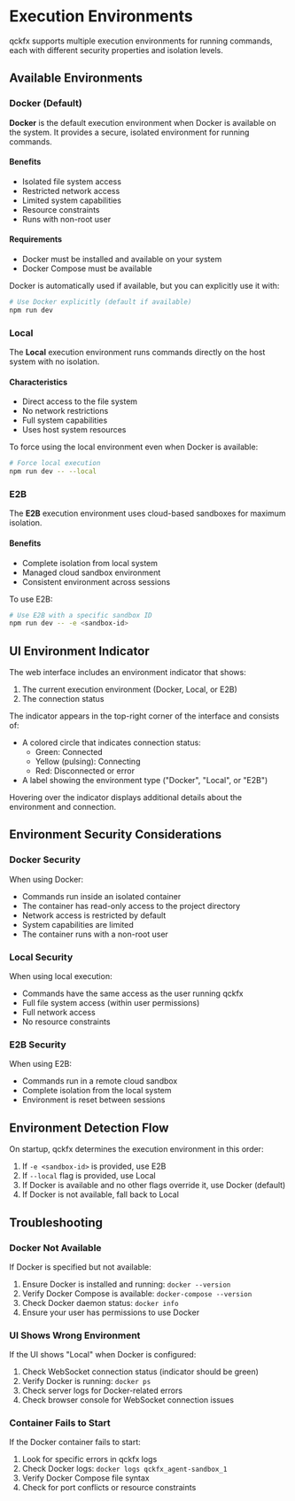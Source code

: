 # Execution Environments

qckfx supports multiple execution environments for running commands, each with different security properties and isolation levels.

## Available Environments

### Docker (Default)

**Docker** is the default execution environment when Docker is available on the system. It provides a secure, isolated environment for running commands.

#### Benefits
- Isolated file system access
- Restricted network access
- Limited system capabilities
- Resource constraints
- Runs with non-root user

#### Requirements
- Docker must be installed and available on your system
- Docker Compose must be available

Docker is automatically used if available, but you can explicitly use it with:
```bash
# Use Docker explicitly (default if available)
npm run dev
```

### Local

The **Local** execution environment runs commands directly on the host system with no isolation.

#### Characteristics
- Direct access to the file system
- No network restrictions
- Full system capabilities
- Uses host system resources

To force using the local environment even when Docker is available:
```bash
# Force local execution
npm run dev -- --local
```

### E2B

The **E2B** execution environment uses cloud-based sandboxes for maximum isolation.

#### Benefits
- Complete isolation from local system
- Managed cloud sandbox environment
- Consistent environment across sessions

To use E2B:
```bash
# Use E2B with a specific sandbox ID
npm run dev -- -e <sandbox-id>
```

## UI Environment Indicator

The web interface includes an environment indicator that shows:

1. The current execution environment (Docker, Local, or E2B)
2. The connection status

The indicator appears in the top-right corner of the interface and consists of:

- A colored circle that indicates connection status:
  - Green: Connected
  - Yellow (pulsing): Connecting
  - Red: Disconnected or error
- A label showing the environment type ("Docker", "Local", or "E2B")

Hovering over the indicator displays additional details about the environment and connection.

## Environment Security Considerations

### Docker Security

When using Docker:
- Commands run inside an isolated container
- The container has read-only access to the project directory
- Network access is restricted by default
- System capabilities are limited
- The container runs with a non-root user

### Local Security

When using local execution:
- Commands have the same access as the user running qckfx
- Full file system access (within user permissions)
- Full network access
- No resource constraints

### E2B Security

When using E2B:
- Commands run in a remote cloud sandbox
- Complete isolation from the local system
- Environment is reset between sessions

## Environment Detection Flow

On startup, qckfx determines the execution environment in this order:

1. If `-e <sandbox-id>` is provided, use E2B
2. If `--local` flag is provided, use Local
3. If Docker is available and no other flags override it, use Docker (default)
4. If Docker is not available, fall back to Local

## Troubleshooting

### Docker Not Available

If Docker is specified but not available:
1. Ensure Docker is installed and running: `docker --version`
2. Verify Docker Compose is available: `docker-compose --version`
3. Check Docker daemon status: `docker info`
4. Ensure your user has permissions to use Docker

### UI Shows Wrong Environment

If the UI shows "Local" when Docker is configured:
1. Check WebSocket connection status (indicator should be green)
2. Verify Docker is running: `docker ps`
3. Check server logs for Docker-related errors
4. Check browser console for WebSocket connection issues

### Container Fails to Start

If the Docker container fails to start:
1. Look for specific errors in qckfx logs
2. Check Docker logs: `docker logs qckfx_agent-sandbox_1`
3. Verify Docker Compose file syntax
4. Check for port conflicts or resource constraints
